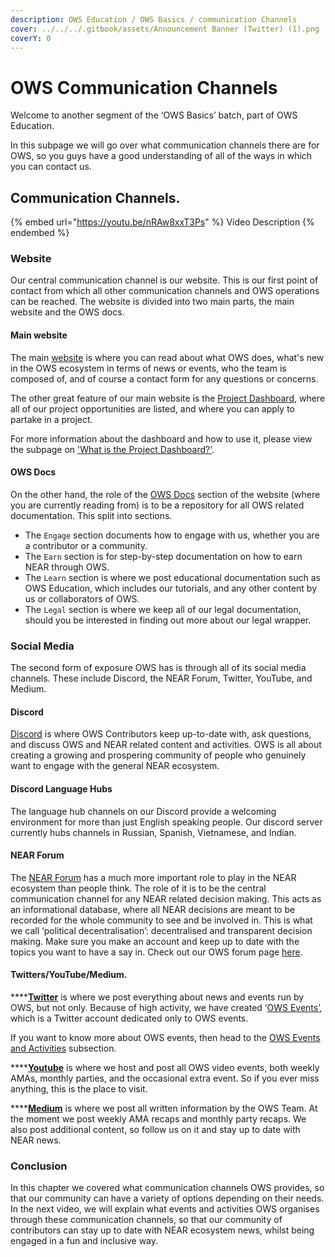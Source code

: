 ```yaml
---
description: OWS Education / OWS Basics / communication Channels
cover: ../../../.gitbook/assets/Announcement Banner (Twitter) (1).png
coverY: 0
---
```


# OWS Communication Channels

Welcome to another segment of the ‘OWS Basics’ batch, part of OWS Education.

In this subpage we will go over what communication channels there are for OWS, so you guys have a good understanding of all of the ways in which you can contact us.

## Communication Channels.

{% embed url="https://youtu.be/nRAw8xxT3Ps" %}
Video Description
{% endembed %}

### Website

Our central communication channel is our website. This is our first point of contact from which all other communication channels and OWS operations can be reached. The website is divided into two main parts, the main website and the OWS docs.

#### Main website

The main [website](https://www.openwebsandbox.org) is where you can read about what OWS does, what's new in the OWS ecosystem in terms of news or events, who the team is composed of, and of course a contact form for any questions or concerns.

The other great feature of our main website is the [Project Dashboard](https://www.openwebsandbox.org/projects-dashboard), where all of our project opportunities are listed, and where you can apply to partake in a project.

For more information about the dashboard and how to use it, please view the subpage on ['What is the Project Dashboard?'](what-is-the-project-dashboard.md).

#### OWS Docs

On the other hand, the role of the [OWS Docs](https://docs.openwebsandbox.org) section of the website (where you are currently reading from) is to be a repository for all OWS related documentation. This split into sections.&#x20;

* The `Engage` section documents how to engage with us, whether you are a contributor or a community.
* The `Earn` section  is for step-by-step documentation on how to earn NEAR through OWS.
* The `Learn` section is where we post educational documentation such as OWS Education, which includes our tutorials, and any other content by us or collaborators of OWS.
* The `Legal` section is where we keep all of our legal documentation, should you be interested in finding out more about our legal wrapper.

### Social Media

The second form of exposure OWS has is through all of its social media channels. These include Discord, the NEAR Forum, Twitter, YouTube, and Medium.

#### Discord

[Discord](https://discord.com/invite/U4PAG4NCna) is where OWS Contributors keep up-to-date with, ask questions, and discuss OWS and NEAR related content and activities. OWS is all about creating a growing and prospering community of people who genuinely want to engage with the general NEAR ecosystem.

#### Discord Language Hubs

The language hub channels on our Discord provide a welcoming environment for more than just English speaking people. Our discord server currently hubs channels in Russian, Spanish, Vietnamese, and Indian.

#### NEAR Forum

The [NEAR Forum](https://gov.near.org) has a much more important role to play in the NEAR ecosystem than people think. The role of it is to be the central communication channel for any NEAR related decision making. This acts as an informational database, where all NEAR decisions are meant to be recorded for the whole community to see and be involved in. This is what we call ‘political decentralisation’: decentralised and transparent decision making. Make sure you make an account and keep up to date with the topics you want to have a say in. Check out our OWS forum page [here](https://gov.near.org/c/open-web-sandbox/59).&#x20;

#### Twitters/YouTube/Medium.

****[**Twitter**](https://twitter.com/OpenWebSandbox) is where we post everything about news and events run by OWS, but not only. Because of high activity, we have created ‘[OWS Events’](https://twitter.com/OWS\_Events), which is a Twitter account dedicated only to OWS events. &#x20;

If you want to know more about OWS events, then head to the [OWS Events and Activities](ows-events-and-activities.md) subsection.

****[**Youtube**](https://www.youtube.com/channel/UC7TUaIxZM1HbdI\_NLSwiDug) is where we host and post all OWS video events, both weekly AMAs, monthly parties, and the occasional extra event. So if you ever miss anything, this is the place to visit.

****[**Medium**](https://medium.com/open-web-sandbox-near/tagged/open-web-sandbox) is where we post all written information by the OWS Team. At the moment we post weekly AMA recaps and monthly party recaps. We also post additional content, so follow us on it and stay up to date with NEAR news.

### Conclusion

In this chapter we covered what communication channels OWS provides, so that our community can have a variety of options depending on their needs. In the next video, we will explain what events and activities OWS organises through these communication channels, so that our community of contributors can stay up to date with NEAR ecosystem news, whilst being engaged in a fun and inclusive way.
